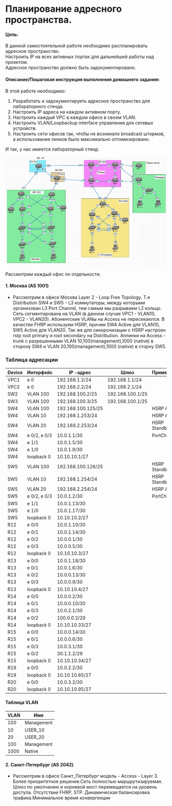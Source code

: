 # Планирование адресного пространства.

#### Цель:
В данной самостоятельной работе необходимо распланировать адресное пространство.<br>
Настроить IP на всех активных портах для дальнейшей работы над проектом.<br>
Адресное пространство должно быть задокументировано.<br>

#### Описание/Пошаговая инструкция выполнения домашнего задания:

В этой работе необходимо:

1) Разработать и задокументируеть адресное пространство для лабораторного стенда.
2) Настроить IP адреса на каждом активном порту.
3) Настроить каждый VPC в каждом офисе в своем VLAN.
4) Настроить VLAN/Loopbackup interface управления для сетевых устройств. 
5) Настроить сети офисов так, чтобы не возникало broadcast штормов, а использование линков было максимально оптимизировано.

И так, у нас имеется лабораторный стенд:

![](net.png)

Рассмотрим каждый офис по отдельности:

#### 1. Москва (AS 1001)

* Рассмотрим в офисе Москва Layer 2 - Loop Free Topology. Т.е Distribution SW4 и SW5 - L3 коммутаторы, между которыми организован L3 Port Channel, тем самым мы разрываем L2 кольцо. Сеть сегментирована на VLAN (в данном случае VPC1 - VLAN10, VPC2 - VLAN20). Абонентские VLANы на Access не пересекаются. В качестве FHRP используем HSRP, причем SW4 Active для VLAN10, SW5 Active для VLAN20. Так же для синхронизации с HSRP настроен rstp root primary и root secondary на Distribution. Аплинки на Access - trunk с разрешенными VLAN 10,100(management),1000 (native) в сторону SW4 и VLAN 20,100(management),1000 (native) в сторну SW5.


### Таблица адресации

 
 
| Device      | Интерфейс    | IP  -адрес        |      Шлюз       | Примечание |
|-------------|--------------|-------------------|-----------------|------------|
| VPC1        | e 0          | 192.168.1.2/24    | 192.168.1.1/24  | |
| VPC2        | e 0          | 192.168.2.2/24    | 192.168.2.1/24  | |
| SW2         | VLAN 100     | 192.168.100.2/25  | 192.168.100.1/25| |
| SW3         | VLAN 100     | 192.168.100.3/25  | 192.168.100.1/25| |
| SW4         | VLAN 100     | 192.168.100.125/25|                 | HSRP Active |
| SW4         | VLAN 10      | 192.168.1.253/24  |                 | HSRP Active |
| SW4         | VLAN 20      | 192.168.2.253/24  |                 | HSRP Standby|
| SW4         | e 0/2, e 0/3 | 10.0.1.1/30       |                 | PortChannel |
| SW4         | e 1/1        | 10.0.1.5/30       |                 | |
| SW4         | e 1/0        | 10.0.1.9/30       |                 | |
| SW4         | loopback 0   | 10.10.10.1/27     |                 | |
| SW5         | VLAN 100     | 192.168.100.126/25|                 | HSRP Standby|
| SW5         | VLAN 10      | 192.168.1.254/24  |                 | HSRP Standby|
| SW5         | VLAN 20      | 192.168.2.254/24  |                 | HSRP Active |
| SW5         | e 0/2, e 0/3 | 10.0.1.2/30       |                 | PortChannel |
| SW5         | e 1/1        | 10.0.1.13/30      |                 | |
| SW5         | e 1/0        | 10.0.1.17/30      |                 | |
| SW5         | loopback 0   | 10.10.10.2/27     |                 | |
| R12         | e 0/0        | 10.0.1.10/30      |                 | |
| R12         | e 0/1        | 10.0.1.14/30      |                 | |
| R12         | e 0/2        | 10.0.0.1/30       |                 | |
| R12         | e 0/3        | 10.0.0.5/30       |                 | |
| R12         | loopback 0   | 10.10.10.3/27     |                 | |
| R13         | e 0/0        | 10.0.1.18/30      |                 | |
| R13         | e 0/1        | 10.0.1.6/30       |                 | |
| R13         | e 0/2        | 10.0.0.13/30      |                 | |
| R13         | e 0/3        | 10.0.0.9/30       |                 | |
| R13         | loopback 0   | 10.10.10.4/27     |                 | |
| R14         | e 0/0        | 10.0.0.2/30       |                 | |
| R14         | e 0/1        | 10.0.0.10/30      |                 | |
| R14         | e 0/3        | 10.0.2.1/30       |                 | |
| R14         | e 0/2        | 100.0.0.2/29      |                 | |
| R14         | loopback 0   | 10.10.10.33/27    |                 | |
| R15         | e 0/0        | 10.0.0.14/30      |                 | |
| R15         | e 0/1        | 10.0.0.6/30       |                 | |
| R15         | e 0/3        | 10.0.3.1/30       |                 | |
| R15         | e 0/2        | 30.1.1.2/29       |                 | |
| R15         | loopback 0   | 10.10.10.34/27    |                 | |
| R19         | e 0/0        | 10.0.2.2/30       |                 | |
| R19         | loopback 0   | 10.10.10.65/27    |                 | |
| R20         | e 0/0        | 10.0.3.2/30       |                 | |
| R20         | loopback 0   | 10.10.10.95/27    |                 | |

#### Таблица VLAN

| VLAN          |    Имя       |
|---------------|--------------|
| 100           | Management   | 
| 10            | USER_10      | 
| 20            | USER_20      | 
| 100           | Management   | 
| 1000          | Native       | 

#### 2. Санкт-Петербург (AS 2042)

* Рассмотрим в офисе Санкт_Петербург модель - Access - Layer 3. Более приоритетное решение.Сеть полностью маршрутизируемая. Шлюз по умолчанию и корневой мост перемещается на уровень доступа. Отсутствие FHRP, STP. Динамическая балансировка трафика.Минимальное время конвергенции


   
